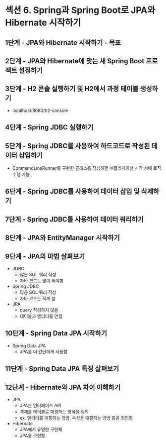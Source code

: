 # 섹션 6. Spring과 Spring Boot로 JPA와 Hibernate 시작하기

## 1단계 - JPA와 Hibernate 시작하기 - 목표

## 2단계 - JPA와 Hibernate에 맞는 새 Spring Boot 프로젝트 설정하기

## 3단계 - H2 콘솔 실행하기 및 H2에서 과정 테이블 생성하기

- localhost:8080/h2-console

## 4단계 - Spring JDBC 실행하기

## 5단계 - Spring JDBC를 사용하여 하드코드로 작성된 데이터 삽입하기

- CommandLineRunner를 구현한 클래스를 작성하면 애플리케이션 시작 시에 로직 수행 가능

## 6단계 - Spring JDBC를 사용하여 데이터 삽입 및 삭제하기

## 7단계 - Spring JDBC를 사용하여 데이터 쿼리하기

## 8단계 - JPA와 EntityManager 시작하기

## 9단계 - JPA의 마법 살펴보기

- JDBC
    - 많은 SQL 쿼리 작성
    - 자바 코드도 많이 써야함
- Spring JDBC
    - 많은 SQL 쿼리 작성
    - 자바 코드는 적게 씀
- JPA
    - query 작성하지 않음
    - 테이블과 엔티티를 연결

## 10단계 - Spring Data JPA 시작하기

- Spring Data JPA
    - JPA를 더 간단하게 사용함

## 11단계 - Spring Data JPA 특징 살펴보기

## 12단계 - Hibernate와 JPA 차이 이해하기

- JPA
    - JPA는 인터페이스 API
    - 객체를 테이블로 매핑하는 방식을 정의
    - ex. 엔티티를 매핑하는 방법, 속성을 매핑하는 방법 등을 정의함
- Hibernate
    - JPA에서 유명한 구현체
    - JPA를 구현함